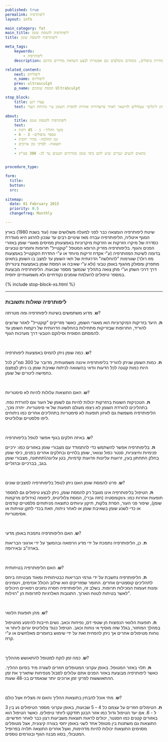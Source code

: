 ```yaml
---
published: true
permalink: ליפותרפיה
layout: info

main_category: fat
main_title: ליפותרפיה להמסת שומן
title: ליפותרפיה להמסת שומן

meta_tags:
    keywords:
        - ליפותרפיה
    description: ליפותרפיה היא סדרה של מיקרו הזרקות להמסת מאגרי שומן בפנים ובגוף, כל מה שרציתם לדעת על ההליך, מחירון טיפולים, מומחים מומלצים וגם אפשרות לבצע השוואת מחירים בחינם

related_content:
    next: ליפוליזיס
    n_name: ליפוליזיס
    prev: ultrasculpt
    p_name: המסת שומנים UltraSculpt

stop_block: 
    title: עצרו רגע
    text: סובלים ממצבורי שומן טורדניים ומחפשים דרך יעילה להסירם? פרט להמסת שומן בזריקות מומלץ שתשקלו המסה בשיטת הבודי טייט, מכשיר חדשני הנותן פתרון מושלם הן למצבורי השומן והן ל״גלים״ שעלולים להישאר לאחר פרוצדורות אחרות להסרת השומן ע״י מתיחת העור.    
    
about:
    title: ליפותרפיה להמסת שומן
    text: 
    - משך ההליך- כ - 45 דקות
    - מספר טיפולים- 3 - 6
    - זמן החלמה- מהיר יחסית
    - תוצאות- לפרקי זמן ארוכים
    - 
    - מתאים לנשים וגברים שיש להם כיסי שומן נקודתיים וקטנים עד לכ- 300 סמ"ק
   

procedure_type: 

form:
  title: 
  button: 
  src:
  
sitemap: 
  date: 01 February 2015
  priority: 0.5
  changefreq: Monthly

---
```

שיטת ליפותרפיה הומצאה כבר לפני למעלה משלושים שנה (עוד בשנת 1980) בארץ המגף איטליה, הליפותרפיה עברה מאז שינויים רבים עד שנכון להרגע היא מוגדרת כסדרה של מיקרו הזרקות או הזרקות מיקרוניות באמצעותן ממיסים מאגרי שומן באזורי הפנים והגוף. בליפותרפיה מזריק הרופא המטפל "קוקטייל" תרופות וחומרים טבעיים בדומה לשיטת המזותרפיה (ע"י אקדח זריקות מיוחד או ע"י החדרת הקוקטייל באמצעות מזו רולר) שגורמות  "להחלשה" הדרגתית של תאי השומן עד למצב בו השומן בתאים מתפרק ומסולק מהגוף באופן טבעי (ולא ע"י שאיבה או המסת שומן באמצעות צינורית) דרך דרכי השתן וע"י מתן צואה בתהליך שנמשך מספר שבועות. הליפותרפיה מבוצעת במספר טיפולים להעלמת שומנים נקודתיים ולא משמעותיים יחסית. 

 {% include stop-block-xs.html %}  

- - - - - -
 
###  ליפותרפיה שאלות ותשובות

**ש**. מדוע משתמשים בשיטת ליפותרפיה ומה מטרתה?

**ת**. היעד בזריקות המיקרוניות הוא מאגרי השומן, כאשר מזריקים "קוקטייל" לאזור שרוצים להוריד, התרופות שבזריקות מתחילות בהחלשה הדרגתית של רקמות השומן עד להמסתם הסופית וסילוקם הטבעי דרך מערכות הגוף. 

  

**ש**. כמה שומן ניתן להמיס באמצעות ליפותרפיה?

**ת**. כמות השומן שניתן להוריד בליפותרפיה איננה משמעותית, מדובר על 300 סמ"ק לכל היות כמות קטנה לכל הדעות וודאי בהשוואה לניתוח שאיבת שומן בו ניתן לצמצם כחמישה ליטרים של שומן.

  

**ש**. האם התוצאות עלולות להיות לא סימטריות?

**ת**. הטכניקות השונות בהזרקות יכולות להיות גם לשומן של העור וגם להורדת נפח. בתהליכים להורדת השומן לא ניצפו מעולם תופעות של אי סימטריות. יתרה מכך, הליפותרפיה משמשת גם לאיזון תופעות לא סימטריות בתהליכים אחרים כמו ניתוחים ליפו פלסטיים וצלוליטיס.

  

**ש**. באיזה חלקים בגוף אפשר לטפל בליפותרפיה?

**ת**. בליפותרפיה אפשר להשתמש כדי להתמודד עם מצבורי שומן באזורים כמו: ירכיים פנימיות וחיצוניות, סנטר כפול וצוואר, שומן בלחיים ובחלקים אחרים בפנים, כיסי שומן בחלק התחתון בעין, זרועות עליונות וזרועות קדמיות, בטן עליונה\תחתונה, מצבורי שומן בגב, בברכיים וברגליים.

  

**ש**. פרט להמסת שומן האם ניתן לטפל בליפותרפיה למצבים שונים?

**ת**. הטיפול בליפותרפיה אינו מוגבל רק להמסת שומן, ניתן לבצע טיפולים גם למספר תופעות אחרות כמו: גינקומסטיה (חזה גברי), המסת צלוליטיס, ליפומה (גידולים מרקמות שומן), שיפור פני העור, הסרת צלקות, תיקון עיוותים כתוצאה מניתוחים פלסטיים קודמים או כדי לשנע שומן בשאיבת שומן או לאחר ניתוח, וזאת בכדי לתקן עוויתות או אסימטריות.

  

**ש**. האם הליפותרפיה נתמכת באופן מדעי?

**ת**. כן, הליפותרפיה נתמכת על ידי מדע הרפואה ובהמשך על ידי ארגוני הבריאות בארה"ב ובאירופה.

  

**ש**. האם הליפותרפיה בטיחותית?

**ת**. הליפותרפיה נחשבת על ידי גורמי הבריאות כבטיחותית ומאוד מבטיחה ביחס לתהליכים קוסמטיים אחרים. החומר שמזריקים הוא שילוב הכולל אנזימים, ויטמינים ומנות זעומות המכילות תרופות. בשלב זה, הליפותרפיה חסרה נתונים רפואיים היכולים לאשר בטיחות לטווח הארוך. התגובות האלרגיות לתרופות הן "רגילות".

  

**ש**. מהן תופעות הלוואי?

**ת**. תופעות הלוואי הנפוצות הן שטפי דם, נפיחות וכאב. נשים חייבות להימנע מהטיפול במהלך המחזור, בגלל שזה מוסיף אי נוחות וכאב. הטיפול כנגד צלוליטיס יגרום ליותר אי נוחות מטיפולים אחרים אך ניתן להפחית זאת על ידי שימוש בחומרים מאלחשים או ע"י קרח.

  

**ש**. כמה זמן לוקח למטופל להתאושש מההליך?

**ת**. תלוי באזור המטופל. באופן עקרוני המטופלים חוזרים לשגרה מיד בסיום ההליך. כאשר ליפותרפיה מבוצעת באזור הפנים אתם עלולים לסבול מנפיחות שתאריך את זמן ההתאוששות לפרקי זמן ארוכים יותר שנאמדים בכ-48 שעות.

  

**ש**. מתי אוכל להבחין בתוצאות ההליך והאם זה מצליח אצל כולם?

**ת**. הטיפולים חוזרים על עצמם כל 4 – 5 שבועות, באופן עקרוני מספר הטיפולים נע בין 3 ל - 6. אם יעד הטיפול גדול כמו אזור הבטן תזדקקו ליותר טיפולים. כאשר הטיפול הוא באזורים קטנים כמו הסנטר, יכולים לראות תוצאות משביעות רצון כבר לאחר חודשיים. התוצאות גם משתנות בין מטופל אחד לשני באופן יחסי בצורה קיצונית, אצל מטופלים מסוימים התוצאות יכולות להיות מדהימות, ואצל אחרים התוצאה תלויה בפרופיל המטבולי, בסוג מבנה הגוף ובגורמים נוספים.
